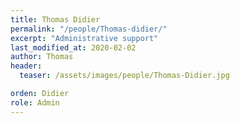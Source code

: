 ```yaml
---
title: Thomas Didier
permalink: "/people/Thomas-didier/"
excerpt: "Administrative support"
last_modified_at: 2020-02-02
author: Thomas
header:
  teaser: /assets/images/people/Thomas-Didier.jpg

orden: Didier
role: Admin
---
```


